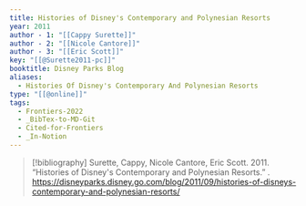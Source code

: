 ```yaml
---
title: Histories of Disney's Contemporary and Polynesian Resorts
year: 2011
author - 1: "[[Cappy Surette]]"
author - 2: "[[Nicole Cantore]]"
author - 3: "[[Eric Scott]]"
key: "[[@Surette2011-pc]]"
booktitle: Disney Parks Blog
aliases:
  - Histories Of Disney's Contemporary And Polynesian Resorts
type: "[[@online]]"
tags:
  - Frontiers-2022
  - _BibTex-to-MD-Git
  - Cited-for-Frontiers
  - _In-Notion
---
```


> [!bibliography]
> Surette, Cappy, Nicole Cantore, Eric Scott. 2011. “Histories of Disney's Contemporary and Polynesian Resorts.” . https://disneyparks.disney.go.com/blog/2011/09/histories-of-disneys-contemporary-and-polynesian-resorts/